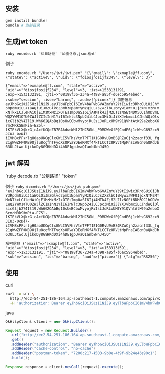 ## 安装
```sh
gem install bundler
bundle # 当前目录
```
## 生成jwt token
`ruby encode.rb "私钥路径" "加密信息,json格式"`

例子

`ruby encode.rb "/Users/jwt/jwt.pem" "{\"email\": \"exmaple@ff.com\", \"state\": \"active\", \"uid\": \"fdiosjfosijf234\", \"level\": 3}"`

`{"email"=>"exmaple@ff.com", "state"=>"active", "uid"=>"fdiosjfosijf234", "level"=>3, :iat=>1533131591, :exp=>1533132191, :jti=>"08198f36-234a-4398-a85f-d6ac5954ebed", :sub=>"session", :iss=>"barong", :aud=>["picoex"]}
加密信息
eyJhbGciOiJSUzI1NiJ9.eyJlbWFpbCI6ImV4bWFwbGVAZmYuY29tIiwic3RhdGUiOiJhY3RpdmUiLCJ1aWQiOiJmZGlvc2pmb3NpamYyMzQiLCJsZXZlbCI6MywiaWF0IjoxNTMzMTMxNTkxLCJleHAiOjE1MzMxMzIxOTEsImp0aSI6IjA4MTk4ZjM2LTIzNGEtNDM5OC1hODVmLWQ2YWM1OTU0ZWJlZCIsInN1YiI6InNlc3Npb24iLCJpc3MiOiJiYXJvbmciLCJhdWQiOlsicGljb2V4Il19.Wh662QAbBq10sUwBCbwMvyojRuIsLJoRLxUM9Y91QVhtAtK99a2eboX6rmcMRkSBmPia-EZ5l-lKTEkVLXQkrG_cAcfUOQoZB7PAkdwoWHl2IHC5GNl_PDMDWeGfPQCndE6j1rWHsG692cx9JIU3-0cDd7-iIVM8xPFsrlgH0aoUKOqClxGWLI5VPhzVtnTPFT1R1G0RvU9mBSQRZuCjh2zaqnf33L_fq21gWwZFP0KB9Ojlu8cgfhTFyoXsORVaYDEeRMXf47kTLCCTz8RVltMpPnsIABdn0aQKdJb63ULJtwolUjikoDy8G9HKdDXi4hDE1gpUvaQIanb5NnJ45Q`

## jwt 解码
`ruby decode.rb "公钥路径" "token"

例子
`ruby decode.rb "/Users/jwt/jwt-pub.pem" "eyJhbGciOiJSUzI1NiJ9.eyJlbWFpbCI6ImV4bWFwbGVAZmYuY29tIiwic3RhdGUiOiJhY3RpdmUiLCJ1aWQiOiJmZGlvc2pmb3NpamYyMzQiLCJsZXZlbCI6MywiaWF0IjoxNTMzMTMxNTkxLCJleHAiOjE1MzMxMzIxOTEsImp0aSI6IjA4MTk4ZjM2LTIzNGEtNDM5OC1hODVmLWQ2YWM1OTU0ZWJlZCIsInN1YiI6InNlc3Npb24iLCJpc3MiOiJiYXJvbmciLCJhdWQiOlsicGljb2V4Il19.Wh662QAbBq10sUwBCbwMvyojRuIsLJoRLxUM9Y91QVhtAtK99a2eboX6rmcMRkSBmPia-EZ5l-lKTEkVLXQkrG_cAcfUOQoZB7PAkdwoWHl2IHC5GNl_PDMDWeGfPQCndE6j1rWHsG692cx9JIU3-0cDd7-iIVM8xPFsrlgH0aoUKOqClxGWLI5VPhzVtnTPFT1R1G0RvU9mBSQRZuCjh2zaqnf33L_fq21gWwZFP0KB9Ojlu8cgfhTFyoXsORVaYDEeRMXf47kTLCCTz8RVltMpPnsIABdn0aQKdJb63ULJtwolUjikoDy8G9HKdDXi4hDE1gpUvaQIanb5NnJ45Q"`

`解密信息
{"email"=>"exmaple@ff.com", "state"=>"active", "uid"=>"fdiosjfosijf234", "level"=>3, "iat"=>1533131591, "exp"=>1533132191, "jti"=>"08198f36-234a-4398-a85f-d6ac5954ebed", "sub"=>"session", "iss"=>"barong", "aud"=>["picoex"]}
{"alg"=>"RS256"}`

## 使用 
curl
``` sh
curl -X GET \
  http://ec2-54-251-186-164.ap-southeast-1.compute.amazonaws.com/api/v2/tickers \
  -H 'authorization: Bearer eyJhbGciOiJSUzI1NiJ9.eyJlbWFpbCI6ImV4bWFwbGVAZmYuY29tIiwic3RhdGUiOiJhY3RpdmUiLCJ1aWQiOiJmZGlvc2pmb3NpamYyMzQiLCJsZXZlbCI6MywiaWF0IjoxNTMzMTMxNTkxLCJleHAiOjE1MzMxMzIxOTEsImp0aSI6IjA4MTk4ZjM2LTIzNGEtNDM5OC1hODVmLWQ2YWM1OTU0ZWJlZCIsInN1YiI6InNlc3Npb24iLCJpc3MiOiJiYXJvbmciLCJhdWQiOlsicGljb2V4Il19.Wh662QAbBq10sUwBCbwMvyojRuIsLJoRLxUM9Y91QVhtAtK99a2eboX6rmcMRkSBmPia-EZ5l-lKTEkVLXQkrG_cAcfUOQoZB7PAkdwoWHl2IHC5GNl_PDMDWeGfPQCndE6j1rWHsG692cx9JIU3-0cDd7-iIVM8xPFsrlgH0aoUKOqClxGWLI5VPhzVtnTPFT1R1G0RvU9mBSQRZuCjh2zaqnf33L_fq21gWwZFP0KB9Ojlu8cgfhTFyoXsORVaYDEeRMXf47kTLCCTz8RVltMpPnsIABdn0aQKdJb63ULJtwolUjikoDy8G9HKdDXi4hDE1gpUvaQIanb5NnJ45Q'
```
java
```java
OkHttpClient client = new OkHttpClient();

Request request = new Request.Builder()
  .url("http://ec2-54-251-186-164.ap-southeast-1.compute.amazonaws.com/api/v2/tickers")
  .get()
  .addHeader("authorization", "Bearer eyJhbGciOiJSUzI1NiJ9.eyJlbWFpbCI6ImV4bWFwbGVAZmYuY29tIiwic3RhdGUiOiJhY3RpdmUiLCJ1aWQiOiJmZGlvc2pmb3NpamYyMzQiLCJsZXZlbCI6MywiaWF0IjoxNTMzMTMxNTkxLCJleHAiOjE1MzMxMzIxOTEsImp0aSI6IjA4MTk4ZjM2LTIzNGEtNDM5OC1hODVmLWQ2YWM1OTU0ZWJlZCIsInN1YiI6InNlc3Npb24iLCJpc3MiOiJiYXJvbmciLCJhdWQiOlsicGljb2V4Il19.Wh662QAbBq10sUwBCbwMvyojRuIsLJoRLxUM9Y91QVhtAtK99a2eboX6rmcMRkSBmPia-EZ5l-lKTEkVLXQkrG_cAcfUOQoZB7PAkdwoWHl2IHC5GNl_PDMDWeGfPQCndE6j1rWHsG692cx9JIU3-0cDd7-iIVM8xPFsrlgH0aoUKOqClxGWLI5VPhzVtnTPFT1R1G0RvU9mBSQRZuCjh2zaqnf33L_fq21gWwZFP0KB9Ojlu8cgfhTFyoXsORVaYDEeRMXf47kTLCCTz8RVltMpPnsIABdn0aQKdJb63ULJtwolUjikoDy8G9HKdDXi4hDE1gpUvaQIanb5NnJ45Q")
  .addHeader("cache-control", "no-cache")
  .addHeader("postman-token", "7200c217-4503-9b0e-4d9f-9b24e46e90c1")
  .build();

Response response = client.newCall(request).execute();
```

